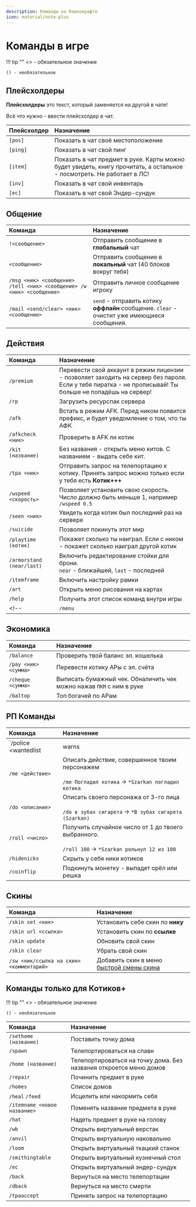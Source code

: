 ```yaml
---
description: Команды на Кошкокрафте
icon: material/note-plus
---
```


# Команды в игре

!!! tip ""
    <> - обязательное значение

    () - необязательное

## **Плейсхолдеры**

**Плейсхолдеры** это текст, который заменяется на другой в чате!

Всё что нужно - ввести плейсхолдер в чат.

| Плейсхолдер | Назначение |
| :---------- | :--------- |
|`[pos]`|Показать в чат своё местоположение|
|`[ping]`|Показать в чат свой пинг|
|`[item]`|Показать в чат предмет в руке. Карты можно будет увидеть, книгу прочитать, а остальное - посмотреть. Не работает в ЛС!|
|`[inv]`|Показать в чат свой инвентарь|
|`[ec]`|Показать в чат свой Эндер-сундук|

## Общение

| Команда | Назначение |
| :------ | :--------- |
|`!<сообщение>` | Отправить сообщение в **глобальный** чат|
|`<сообщение>`|Отправить сообщение в **локальный** чат (40 блоков вокруг тебя)|
|`/msg <ник> <сообщение> /tell <ник> <сообщение> /w <ник> <сообщение>`|Отправить личное сообщение игроку|
|`/mail <send/clear> <ник> <сообщение>`|`send` - отправить котику **оффлайн** сообщение. `clear` - очистит уже имеющиеся сообщения.|

## Действия

| Команда | Назначение |
| :------ | :--------- |
|`/premium`|Перевести свой аккаунт в режим лицензии - позволяет заходить на сервер без пароля. <br><span class="red bold">Если у тебя пиратка - не прописывай! Ты больше не попадёшь на сервер!</span>|
|`/rp`|Загрузить ресурспак сервера|
|`/afk`|Встать в режим AFK. Перед ником появится префикс, и будет уведомление о том, что ты АФК|
|`/afkcheck <ник>`|Проверить в AFK ли котик|
|`/kit (название)`|Без названия - открыть меню китов. С названием - выдать себе кит.|
|`/tpa <ник>`|Отправить запрос на телепортацию к котику. Принять запрос можно только если у тебя есть **Котик+++**|
|`/wspeed <скорость>`|Позволяет установить свою скорость. Число должно быть меньше 1, например `/wspeed 0.5`|
|`/seen <ник>`|Увидеть когда котик был последний раз на сервере|
|`/suicide`|Позволяет покинуть этот мир|
|`/playtime (котик)`|Покажет сколько ты наиграл. Если с ником - покажет сколько наиграл другой котик|
|`/armorstand (near/last)`|Включить редактирование стойки для брони.<br> `near` - ближайшей, `last` - последней|
|`/itemframe`|Включить настройку рамки|
|`/art`|Открыть меню рисования на картах|
|`/help`|Получить этот список команд внутри игры|
<!-- |`/menu`|Твоё личное меню котика, в нём есть:<br>- Твоя статистика<br>- Твой баланс<br>- Информация по твоему донатику<br>- Твои персональные настройки<br>- Информация по твоему клану | -->

## Экономика

| Команда | Назначение |
| :------ | :--------- |
|`/balance`|Проверить твой баланс эл. кошелька|
|`/pay <ник> <сумма>`|Перевести котику АРы с эл. счёта|
|`/cheque <сумма>`|Выписать бумажный чек. Обналичить чек можно нажав `ПКМ` с ним в руке|
|`/baltop`|Топ богачей по АРам|

## РП Команды

| Команда | Назначение |
| :------ | :--------- |
|`/police <wantedlist|warns|list|jaillist>`|Узнать список разыскиваемых, список выговоров, список Офицеров КСБ или список осужденных!|
|`/me <действие>`|Описать действие, совершенное твоим персонажем<br><br>`/me Погладил котика` -> `*Szarkan погладил котика`|
|`/do <описание>`|Описать своего персонажа от 3-го лица<br><br>`/do в зубах сигарета` -> `*В зубах сигарета (Szarkan)`|
|`/roll <число>`|Получить случайное число от 1 до твоего выбранного.<br><br>`/roll 100` -> `*Szarkan рольнул 12 из 100`|
|`/hidenicks`|Скрыть у себя ники котиков|
|`/coinflip`|Подкинуть монетку - выпадет орёл или решка|

## Скины

| Команда | Назначение |
| :------ | :--------- |
|`/skin set <ник>`|Установить себе скин по **нику**|
|`/skin url <ссылка>`|Установить скин по **ссылке**|
|`/skin update`|Обновить свой скин|
|`/skin clear`|Убрать свой скин|
|`/sw <ник/ссылка на скин> <комментарий>`|Добавить скин в меню [быстрой смены скина](../unique/qol.md)|

## **Команды только для** <span class="neon">Котиков+</span>

!!! tip ""
    <> - обязательное значение

    () - необязательное

| Команда | Назначение |
| :------ | :--------- |
|`/sethome (название)`|Поставить точку дома|
|`/spawn`|Телепортироваться на спавн|
|`/home (название)`|Телепортироваться на точку дома. Без названия откроется меню домов|
|`/repair`|Починить предмет в руке|
|`/homes`|Список домов|
|`/heal` `/feed`|Исцелить или накормить себя|
|`/itemname <новое название>`|Поменять название предмета в руке|
|`/hat`|Надеть предмет в руке на голову|
|`/wb`|Открыть виртуальный верстак|
|`/anvil`|Открыть виртуальную наковальню|
|`/loom`|Открыть виртуальный ткацкий станок|
|`/smithingtable`|Открыть виртуальный кузнечный стол|
|`/ec`|Открыть виртуальный эндер-сундук|
|`/back`|Вернуться на место телепортации|
|`/dback`|Вернуться на место смерти|
|`/tpaaccept`|Принять запрос на телепортацию|